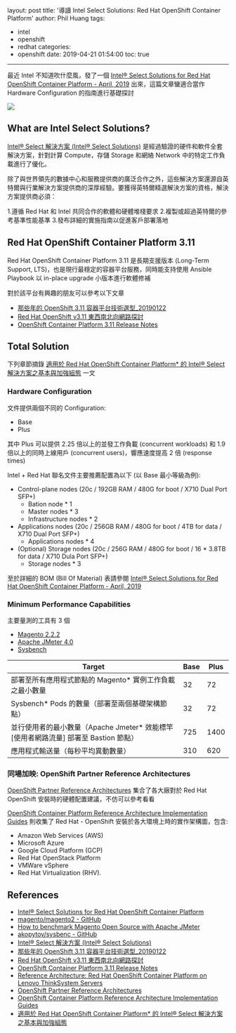 layout: post
title: '導讀 Intel Select Solutions: Red Hat OpenShift Container Platform'
author: Phil Huang
tags:
  - intel
  - openshift
  - redhat
categories:
  - openshift
date: 2019-04-21 01:54:00
toc: true
---
最近 Intel 不知道吹什麼風，發了一個 [Intel® Select Solutions for Red Hat OpenShift Container Platform - April, 2019][1] 出來，這篇文章蠻適合當作 Hardware Configuration 的指南進行基礎探討

![](/images/intel-openshift.png)

<!--more-->

## What are Intel Select Solutions?

[Intel® Select 解決方案 (Intel® Select Solutions)][5] 是經過驗證的硬件和軟件全套解決方案，針對計算 Compute，存儲 Storage 和網絡 Network 中的特定工作負載進行了優化。 

除了與世界領先的數據中心和服務提供商的廣泛合作之外，這些解決方案還源自英特爾與行業解決方案提供商的深厚經驗。要獲得英特爾精選解決方案的資格，解決方案提供商必須：

1.遵循 Red Hat 和 Intel 共同合作的軟體和硬體堆棧要求
2.複製或超過英特爾的參考基準性能基準
3.發布詳細的實施指南以促進客戶部署落地

## Red Hat OpenShift Container Platform 3.11

Red Hat OpenShift Container Platform 3.11 是長期支援版本 (Long-Term Support, LTS)，也是現行最穩定的容器平台服務，同時能支持使用 Ansible Playbook 以 in-place upgrade 小版本進行軟體修補

對於該平台有興趣的朋友可以參考以下文章
- [那些年的 OpenShift 3.11 容器平台技術選型_20190122][6]
- [Red Hat OpenShift v3.11 東西南北向網路探討][7]
- [OpenShift Container Platform 3.11 Release Notes][8]

## Total Solution

下列章節摘錄 [適用於 Red Hat OpenShift Container Platform* 的 Intel® Select 解決方案之基本與加強組態][12] 一文

### Hardware Configuration

文件提供兩個不同的 Configuration:
- Base
- Plus

其中 Plus 可以提供 2.25 倍以上的並發工作負載 (concurrent workloads) 和 1.9 倍以上的同時上線用戶 (concurrent users)，響應速度提高 2 倍 (response times)

Intel + Red Hat 聯名文件主要推薦配置為以下 (以 Base 最小等級為例):
- Control-plane nodes (20c / 192GB RAM / 480G for boot / X710 Dual Port SFP+)
  - Bation node * 1 
  - Master nodes * 3 
  - Infrastructure nodes * 2
- Applications nodes (20c / 256GB RAM / 480G for boot / 4TB for data / X710 Dual Port SFP+)
  - Applications nodes * 4
- (Optional) Storage nodes (20c / 256G RAM / 480G for boot / 16 * 3.8TB for data / X710 Dula Port SFP+)
  - Storage nodes * 3
  
至於詳細的 BOM (Bill Of Material) 表請參閱 [Intel® Select Solutions for Red Hat OpenShift Container Platform - April, 2019][1] 

### Minimum Performance Capabilities

主要量測的工具有 3 個
- [Magento 2.2.2][2]
- [Apache JMeter 4.0][3]
- [Sysbench][4]

Target|Base|Plus
---|---|---
部署至所有應用程式節點的 Magento* 實例工作負載之最小數量|32|72
Sysbench* Pods 的數量（部署至兩個基礎架構節點）	|32|72
並行使用者的最小數量（Apache Jmeter* 效能標竿 [使用者網路流量] 部署至 Bastion 節點）	|725|1400
應用程式輸送量（每秒平均異動數量）|310|620


### 同場加映: OpenShift Partner Reference Architectures

[OpenShift Partner Reference Architectures][10] 集合了各大廠對於 Red Hat OpenShift 安裝時的硬體配置建議，不仿可以參考看看

[OpenShift Container Platform Reference Architecture Implementation Guides][11] 則收集了 Red Hat - OpenShift 安裝於各大環境上時的實作架構圖，包含:
- Amazon Web Services (AWS)
- Microsoft Azure
- Google Cloud Platform (GCP)
- Red Hat OpenStack Platform
- VMWare vSphere
- Red Hat Virtualization (RHV).

## References
- [Intel® Select Solutions for Red Hat OpenShift Container Platform][1]
- [magento/magento2 - GitHub][2]
- [How to benchmark Magento Open Source with Apache JMeter][3]
- [akopytov/sysbenc - GitHub][4]
- [Intel® Select 解決方案 (Intel® Select Solutions)][5]
- [那些年的 OpenShift 3.11 容器平台技術選型_20190122][6]
- [Red Hat OpenShift v3.11 東西南北向網路探討][7]
- [OpenShift Container Platform 3.11 Release Notes][8]
- [Reference Architecture: Red Hat OpenShift Container Platform on Lenovo ThinkSystem Servers][9]
- [OpenShift Partner Reference Architectures][10]
- [OpenShift Container Platform Reference Architecture Implementation Guides][11]
- [適用於 Red Hat OpenShift Container Platform* 的 Intel® Select 解決方案之基本與加強組態][12]

[1]: https://www.intel.com.tw/content/www/tw/zh/products/docs/select-solutions/select-solutions-for-red-hat-openshift-container-platform-brief.html
[2]: https://github.com/magento/magento2/tree/2.3-develop/setup/performance-toolkit
[3]: https://upcloud.com/community/tutorials/benchmark-magento-with-jmeter/
[4]: https://github.com/akopytov/sysbench
[5]: https://www.intel.com.tw/content/www/tw/zh/architecture-and-technology/intel-select-solutions-overview.html
[6]: https://speakerdeck.com/pichuang/na-xie-nian-de-openshift-3-dot-11-rong-qi-ping-tai-ji-shu-xuan-xing-20190122
[7]: https://blog.pichuang.com.tw/20190404-openshift-network-traffic-overview/
[8]: https://docs.openshift.com/container-platform/3.11/release_notes/ocp_3_11_release_notes.html
[9]: https://lenovopress.com/lp0968.pdf
[10]: https://blog.openshift.com/openshift-partner-reference-architectures/
[11]: https://blog.openshift.com/openshift-container-platform-reference-architecture-implementation-guides/
[12]: https://www.intel.com.tw/content/www/tw/zh/products/solutions/select-solutions/cloud/red-hat-openshift-container-platform.html